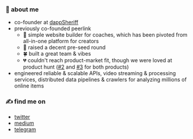 ### 📍 about me
- co-founder at [dappSheriff](https://dappsheriff.com)
- previously co-founded peerlink
  - 🔨 simple website builder for coaches, which has been pivoted from all-in-one platform for creators
  - 💸 raised a decent pre-seed round
  - 🍀 built a great team & vibes
  - 💔 couldn't reach product-market fit, though we were loved at product hunt ([#2](https://www.producthunt.com/products/peerlink-simple-webpage-for-coaches) and [#3](https://www.producthunt.com/products/qoob) for both products)
- engineered reliable & scalable APIs, video streaming & processing services, distributed data pipelines & crawlers for analyzing millions of online items

### ✍️ find me on
- [twitter](https://twitter.com/zhanymkanov)
- [medium](https://medium.com/@zhanymkanov)
- [telegram](https://t.me/ezerez_dev)
